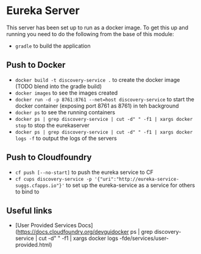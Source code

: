 # Eureka Server
This server has been set up to run as a docker image.  To get this up and running you need to do the following from the base of this module:
 - `gradle` to build the application

## Push to Docker
 - `docker build -t discovery-service .` to create the docker image (TODO blend into the gradle build)
 - `docker images` to see the images created
 - `docker run -d -p 8761:8761 --net=host discovery-service` to start the docker container (exposing port 8761 as 8761) in teh background
 - `docker ps` to see the running containers
 - `docker ps | grep discovery-service | cut -d" " -f1 | xargs docker stop` to stop the eurekaserver
 - `docker ps | grep discovery-service | cut -d" " -f1 | xargs docker logs -f` to output the logs of the servers 

## Push to Cloudfoundry
 - `cf push [--no-start]` to push the eureka service to CF
 - `cf cups discovery-service -p '{"uri":"http://eureka-service-suggs.cfapps.io"}'` to set up the eureka-service as a service for others to bind to
 
## Useful links
 - [User Provided Services Docs](https://docs.cloudfoundry.org/devguidocker ps | grep discovery-service | cut -d" " -f1 | xargs docker logs -fde/services/user-provided.html)